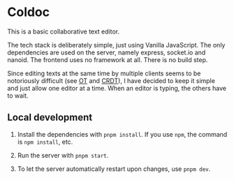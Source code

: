 # Coldoc

This is a basic collaborative text editor.

The tech stack is deliberately simple, just using Vanilla JavaScript. The only dependencies are used on the server, namely express, socket.io and nanoid. The frontend uses no framework at all. There is no build step.

Since editing texts at the same time by multiple clients seems to be notoriously difficult (see [OT](https://en.wikipedia.org/wiki/Operational_transformation) and [CRDT](https://en.wikipedia.org/wiki/Conflict-free_replicated_data_type)), I have decided to keep it simple and just allow one editor at a time. When an editor is typing, the others have to wait.

## Local development

1. Install the dependencies with `pnpm install`. If you use `npm`, the command is `npm install`, etc.

2. Run the server with `pnpm start`.

3. To let the server automatically restart upon changes, use `pnpm dev`.

